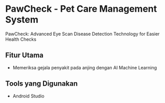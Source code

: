 # PawCheck - Pet Care Management System

PawCheck: Advanced Eye Scan Disease Detection Technology for Easier Health Checks

##  Fitur Utama
- Memeriksa gejala penyakit pada anjing dengan AI Machine Learning

##  Tools yang Digunakan
-  Android Studio

## 
